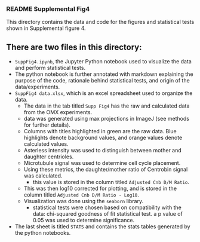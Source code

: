 ### README Supplemental Fig4
This directory contains the data and code for the figures and statistical tests shown in Supplemental figure 4.

## There are two files in this directory:
- `SuppFig4.ipynb`, the Jupyter Python notebook used to visualize the data and perform statistical tests.
- The python notebook is further annotated with markdown explaining the purpose of the code, rationale behind statistical tests, and origin of the data/experiments.
- `SuppFig4 data.xlsx`, which is an excel spreadsheet used to organize the data. 
	- The data in the tab titled `Supp Fig4` has the raw and calculated data from the OMX experiments. 
	- data was generated using max projections in ImageJ (see methods for further details).
	- Columns with titles highlighted in green are the raw data. Blue highlights denote background values, and orange values denote calculated values. 
	- Asterless intensity was used to distinguish between mother and daughter centrioles. 
	- Microtubule signal was used to determine cell cycle placement. 
	- Using these metrics, the daughter/mother ratio of Centrobin signal was calculated. 
		- this value is stored in the column titled `Adjusted Cnb D/M Ratio`.
	- This was then log10 corrected for plotting, and is stored in the column titled `Adjusted Cnb D/M Ratio - Log10`.
	- Visualization was done using the `seaborn` library. 
		- statistical tests were chosen based on compatibility with the data: chi-squared goodness of fit statistical test. a p value of 0.05 was used to determine significance.  
- The last sheet is titled `STATS` and contains the stats tables generated by the python notebooks.
 

